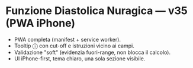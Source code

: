 # Funzione Diastolica Nuragica — v35 (PWA iPhone)

- PWA completa (manifest + service worker).
- Tooltip ⓘ con cut-off e istruzioni vicino ai campi.
- Validazione "soft" (evidenzia fuori-range, non blocca il calcolo).
- UI iPhone-first, tema chiaro, una sola sezione visibile.
